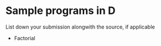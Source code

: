 # Sample programs in D

List down your submission alongwith the source, if applicable

- Factorial

